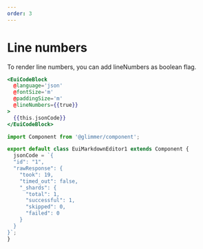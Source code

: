```yaml
---
order: 3
---
```


# Line numbers

<EuiText>
  <p>
    To render line numbers, you can add <EuiCode>lineNumbers</EuiCode> as boolean flag.
  </p>
</EuiText>

```hbs template
<EuiCodeBlock
  @language='json'
  @fontSize='m'
  @paddingSize='m'
  @lineNumbers={{true}}
>
  {{this.jsonCode}}
</EuiCodeBlock>
```

```javascript component
import Component from '@glimmer/component';

export default class EuiMarkdownEditor1 extends Component {
  jsonCode = `{
  "id": "1",
  "rawResponse": {
    "took": 19,
    "timed_out": false,
    "_shards": {
      "total": 1,
      "successful": 1,
      "skipped": 0,
      "failed": 0
    }
  }
}`;
}
```
